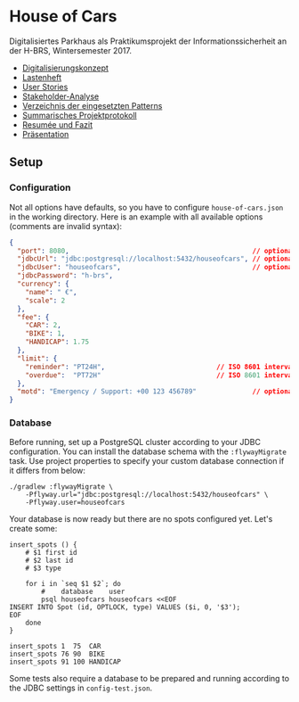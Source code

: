 # House of Cars

Digitalisiertes Parkhaus als Praktikumsprojekt der
Informationssicherheit an der H-BRS, Wintersemester 2017.

- [Digitalisierungskonzept](doc/Digitalisierungskonzept.md)
- [Lastenheft](doc/Lastenheft.md)
- [User Stories](doc/User%20Stories.md)
- [Stakeholder-Analyse](doc/Stakeholder-Analyse.txt)
- [Verzeichnis der eingesetzten Patterns](doc/Patterns.md)
- [Summarisches Projektprotokoll](doc/Protokoll.pdf)
- [Resumée und Fazit](doc/Fazit.md)
- [Präsentation](doc/demo/index.html)

## Setup

### Configuration

Not all options have defaults, so you have to configure
`house-of-cars.json` in the working directory. Here is an example with
all available options (comments are invalid syntax):

```json
{
  "port": 8080,                                              // optional
  "jdbcUrl": "jdbc:postgresql://localhost:5432/houseofcars", // optional
  "jdbcUser": "houseofcars",                                 // optional
  "jdbcPassword": "h-brs",
  "currency": {
    "name": " €",
    "scale": 2
  },
  "fee": {
    "CAR": 2,
    "BIKE": 1,
    "HANDICAP": 1.75
  },
  "limit": {
    "reminder": "PT24H",                            // ISO 8601 interval
    "overdue":  "PT72H"                             // ISO 8601 interval
  },
  "motd": "Emergency / Support: +00 123 456789"              // optional
}
```

### Database

Before running, set up a PostgreSQL cluster according to your JDBC
configuration. You can install the database schema with the
`:flywayMigrate` task. Use project properties to specify your custom
database connection if it differs from below:

    ./gradlew :flywayMigrate \
        -Pflyway.url="jdbc:postgresql://localhost:5432/houseofcars" \
        -Pflyway.user=houseofcars

Your database is now ready but there are no spots configured yet. Let's
create some:

    insert_spots () {
        # $1 first id
        # $2 last id
        # $3 type

        for i in `seq $1 $2`; do
            #    database    user
            psql houseofcars houseofcars <<EOF
    INSERT INTO Spot (id, OPTLOCK, type) VALUES ($i, 0, '$3');
    EOF
        done
    }

    insert_spots 1  75  CAR
    insert_spots 76 90  BIKE
    insert_spots 91 100 HANDICAP

Some tests also require a database to be prepared and running
according to the JDBC settings in `config-test.json`.
